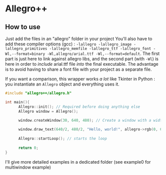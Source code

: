 # Allegro++

## How to use

Just add the files in an "allegro" folder in your project
You'll also have to add these compiler options (gcc) :
`-lallegro -lallegro_image -lallegro_primitives -lallegro_memfile -lallegro_ttf -lallegro_font -Wl,--format=binary -Wl,allegro/arial.ttf -Wl,--format=default`.
The first part is just here to link against allegro libs, and the second part (with `-Wl`) is here in order to _include_ arial.ttf file _into_ the final executable. The advantage is to avoid having to share a font file with your project as a separate file.

If you want a comparison, this wrapper works _a lot_ like Tkinter in Python :
you instantiate an `Allegro` object and everything uses it.

```c++
#include "allegro++/allegro.h"

int main(){
      Allegro::init(); // Required before doing anything else
	  Allegro window = Allegro();

	  window.createWindow(30, 640, 480); // Create a window with a width of 640 and a height of 480, refreshing at 30 fps.
	
	  window.draw_text(640/2, 480/2, "Hello, world!", allegro->rgb(0, 0, 0)); // Draw "Hello, world!" in the middle of the screen (in black).
  
	  Allegro::startLoop(); // starts the loop
	  
	  return 0;
}
```

I'll give more detailed examples in a dedicated folder (see example0 for multiwindow example)
